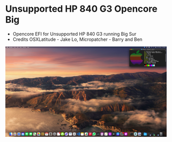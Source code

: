 # Unsupported HP 840 G3 Opencore Big
* Opencore EFI for Unsupported HP 840 G3 running Big Sur
* Credits OSXLatitude - Jake Lo, Micropatcher - Barry and Ben

![Screenshot](https://github.com/yahgoo/HP-840-G3-Opencore-Big-Sur/blob/main/1660x900%20Screenshot%202020-11-13%20at%2011.32.11%20AM.png)
